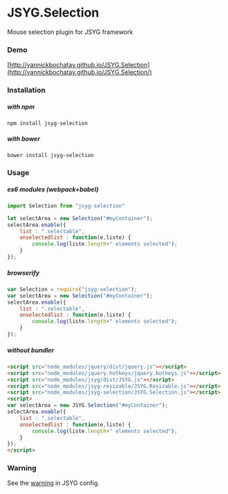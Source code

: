 # JSYG.Selection
Mouse selection plugin for JSYG framework

### Demo
[http://yannickbochatay.github.io/JSYG.Selection](http://yannickbochatay.github.io/JSYG.Selection/)


### Installation

##### with npm
```shell
npm install jsyg-selection
```

##### with bower
```shell
bower install jsyg-selection
```


### Usage

##### es6 modules (webpack+babel)
```javascript
import Selection from "jsyg-selection"

let selectArea = new Selection("#myContainer");
selectArea.enable({
    list : ".selectable",
    onselectedlist : function(e,liste) {
        console.log(liste.length+" elements selected");
    }
});
```

##### browserify
```javascript
var Selection = require("jsyg-selection");
var selectArea = new Selection("#myContainer");
selectArea.enable({
    list : ".selectable",
    onselectedlist : function(e,liste) {
        console.log(liste.length+" elements selected");
    }
});
```

##### without bundler
```html
<script src="node_modules/jquery/dist/jquery.js"></script>
<script src="node_modules/jquery.hotkeys/jquery.hotkeys.js"></script>
<script src="node_modules/jsyg/dist/JSYG.js"></script>
<script src="node_modules/jsyg-resizable/JSYG.Resizable.js"></script>
<script src="node_modules/jsyg-selection/JSYG.Selection.js"></script>
<script>
var selectArea = new JSYG.Selection("#myContainer");
selectArea.enable({
    list : ".selectable",
    onselectedlist : function(e,liste) {
        console.log(liste.length+" elements selected");
    }
});
</script>
```

### Warning
See the [warning](https://github.com/YannickBochatay/JSYG) in JSYG config.